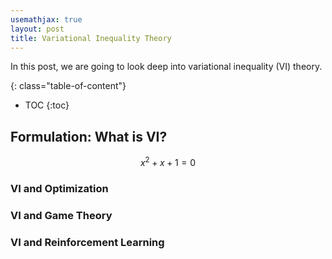```yaml
---
usemathjax: true
layout: post
title: Variational Inequality Theory
---
```


In this post, we are going to look deep into variational inequality (VI) theory. 

{: class="table-of-content"}
* TOC
{:toc}


## Formulation: What is VI?

$$x^2 + x + 1 = 0$$


### VI and Optimization
### VI and Game Theory
### VI and Reinforcement Learning
